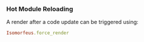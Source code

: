 ### Hot Module Reloading

A render after a code update can be triggered using:
```ruby
Isomorfeus.force_render
```
